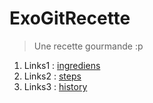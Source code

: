 # ExoGitRecette
> Une recette gourmande :p

1. Links1 : [ingrediens](ingredients.md) 
2. Links2 : [steps](steps.md) 
3. Links3 : [history](history.md)